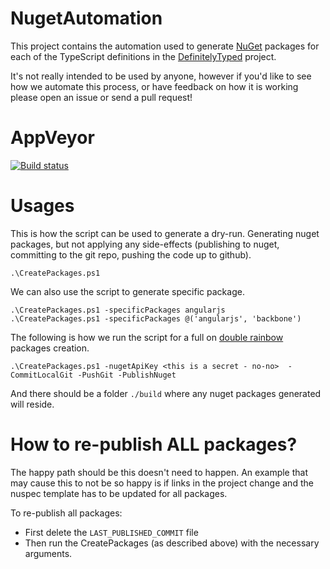 NugetAutomation
==============================

This project contains the automation used to generate [NuGet](http://www.nuget.org/profiles/DefinitelyTyped) packages for each of the TypeScript definitions in the [DefinitelyTyped](https://github.com/borisyankov/DefinitelyTyped)  project.

It's not really intended to be used by anyone, however if you'd like to see how we automate this process, or have feedback on how it is working please open an issue or send a pull request!

AppVeyor
========

[![Build status](https://ci.appveyor.com/api/projects/status/3447utj0gc7oo1jk/branch/master?svg=true)](https://ci.appveyor.com/project/JasonJarrett/nugetautomation/branch/master)


Usages
======

This is how the script can be used to generate a dry-run. Generating nuget packages, but not applying any side-effects (publishing to nuget, committing to the git repo, pushing the code up to github).

    .\CreatePackages.ps1

We can also use the script to generate specific package.

    .\CreatePackages.ps1 -specificPackages angularjs
    .\CreatePackages.ps1 -specificPackages @('angularjs', 'backbone')


The following is how we run the script for a full on [double rainbow](http://www.youtube.com/watch?v=OQSNhk5ICTI) packages creation.

    .\CreatePackages.ps1 -nugetApiKey <this is a secret - no-no>  -CommitLocalGit -PushGit -PublishNuget


And there should be a folder `./build` where any nuget packages generated will reside.


How to re-publish ALL packages?
===============================

The happy path should be this doesn't need to happen. An example that may cause this to not be so happy is if links in the project change and the nuspec template has to be updated for all packages.

To re-publish all packages:

- First delete the `LAST_PUBLISHED_COMMIT` file
- Then run the CreatePackages (as described above) with the necessary arguments.

